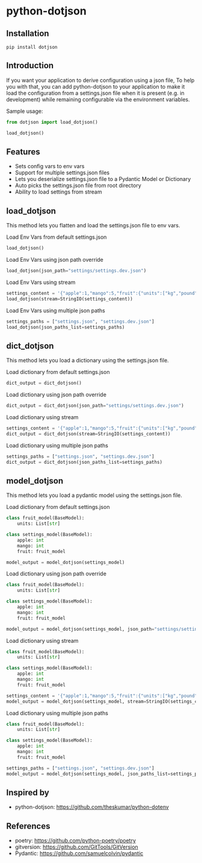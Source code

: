 # python-dotjson
## Installation

```
pip install dotjson
```
## Introduction
If you want your application to derive configuration using a json file, To help you with that, you can add python-dotjson to your application to make it load the configuration from a settings.json file when it is present (e.g. in development) while remaining configurable via the environment variables.

Sample usage:
```python
from dotjson import load_dotjson()

load_dotjson()
```
## Features
* Sets config vars to env vars
* Support for multiple settings.json files
* Lets you deserialize settings.json file to a Pydantic Model or Dictionary 
* Auto picks the settings.json file from root directory
* Ability to load settings from stream

## load_dotjson
This method lets you flatten and load the settings.json file to env vars. 

Load Env Vars from default settings.json
```python
load_dotjson()
```
Load Env Vars using json path override
```python
load_dotjson(json_path="settings/settings.dev.json")
```

Load Env Vars using stream
```python
settings_content = '{"apple":1,"mango":5,"fruit":{"units":["kg","pound"]}}'
load_dotjson(stream=StringIO(settings_content))
```

Load Env Vars using multiple json paths
```python
settings_paths = ["settings.json", "settings.dev.json"]
load_dotjson(json_paths_list=settings_paths)
```


## dict_dotjson
This method lets you load a dictionary using the settings.json file. 

Load dictionary from default settings.json
```python
dict_output = dict_dotjson()
```
Load dictionary using json path override
```python
dict_output = dict_dotjson(json_path="settings/settings.dev.json")
```

Load dictionary using stream
```python
settings_content = '{"apple":1,"mango":5,"fruit":{"units":["kg","pound"]}}'
dict_output = dict_dotjson(stream=StringIO(settings_content))
```

Load dictionary using multiple json paths
```python
settings_paths = ["settings.json", "settings.dev.json"]
dict_output = dict_dotjson(json_paths_list=settings_paths)
```

## model_dotjson
This method lets you load a pydantic model using the settings.json file. 

Load dictionary from default settings.json
```python
class fruit_model(BaseModel):
    units: List[str]

class settings_model(BaseModel):
    apple: int
    mango: int
    fruit: fruit_model

model_output = model_dotjson(settings_model)
```
Load dictionary using json path override
```python
class fruit_model(BaseModel):
    units: List[str]

class settings_model(BaseModel):
    apple: int
    mango: int
    fruit: fruit_model

model_output = model_dotjson(settings_model, json_path="settings/settings.dev.json")
```

Load dictionary using stream
```python
class fruit_model(BaseModel):
    units: List[str]

class settings_model(BaseModel):
    apple: int
    mango: int
    fruit: fruit_model

settings_content = '{"apple":1,"mango":5,"fruit":{"units":["kg","pound"]}}'
model_output = model_dotjson(settings_model, stream=StringIO(settings_content))

```

Load dictionary using multiple json paths
```python
class fruit_model(BaseModel):
    units: List[str]

class settings_model(BaseModel):
    apple: int
    mango: int
    fruit: fruit_model

settings_paths = ["settings.json", "settings.dev.json"]
model_output = model_dotjson(settings_model, json_paths_list=settings_paths)
```
## Inspired by 
* python-dotjson: https://github.com/theskumar/python-dotenv
## References
* poetry: https://github.com/python-poetry/poetry
* gitversion: https://github.com/GitTools/GitVersion
* Pydantic: https://github.com/samuelcolvin/pydantic